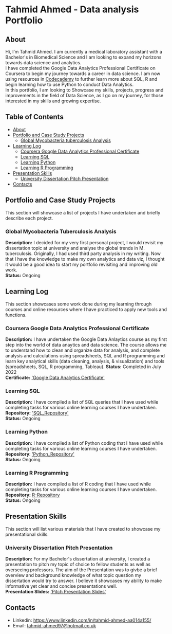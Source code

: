 # Tahmid Ahmed - Data analysis Portfolio

## About

Hi, I’m Tahmid Ahmed. I am currently a medical laboratory assistant with a Bachelor's in Biomedical Science and I am looking to expand my horizons towards data science and analytics.
<br>
I have completed the Google Data Analytics Professional Certificate on Coursera to begin my journey towards a career in data science. I am now using resources in [Codecademy](https://www.codecademy.com/catalog) to further learn more about SQL, R and begin learning how to use Python to conduct Data Analytics.
<br>
In this portfolio, I am looking to Showcase my skills, projects, progress and improvements in the field of Data Science, as I go on my journey, for those interested in my skills and growing expertise.
<br>

 
## Table of Contents
- [About](#about)
- [Portfolio and Case Study Projects](#portfolio-and-case-study-projects) 
  + [Global Mycobacteria tuberculosis Analysis](#global-mycobacteria-tuberculosis-analysis)
- [Learning Log](#learning-log)
  + [Coursera Google Data Analytics Professional Certificate](#coursera-google-data-analytics-professional-certificate)
  + [Learning SQL](#learning-sql)
  + [Learning Python](#learning-python)
  + [Learning R Programming](#learning-r-programming)
- [Presentation Skills](#presentation-skills)
  + [University Dissertation Pitch Presentation](#university-dissertation-pitch-presentation)
- [Contacts](#contacts) 

## Portfolio and Case Study Projects
This section will showcase a list of projects I have undertaken and briefly describe each project.

### Global Mycobacteria Tuberculosis Analysis
**Description:** I decided for my very first personal project, I would revisit my dissertation topic at university and analyse the global trends in M. tuberculosis.    Originally, I had used third party analysis in my writing. Now that I have the knowledge to make my own analytics and data viz, I thought it would be a good idea to start my portfolio revisiting and improving old work.
<br>
**Status:** Ongoing

## Learning Log
This section showcases some work done during my learning through courses and online resources where I have practiced to apply new tools and functions.

### Coursera Google Data Analytics Professional Certificate
**Description:** I have undertaken the Google Data Anlaytics course as my first step into the world of data anaytics and data science. The course allows me to understand how to clean and organize data for analysis, and complete analysis and calculations using spreadsheets, SQL and R programming and learn key analytical skills (data cleaning, analysis, & visualization) and tools (spreadsheets, SQL, R programming, Tableau).
**Status:** Completed in July 2022 
<br>
**Certificate:** ['Google Data Analytics Certificate'](https://github.com/TA-Data-Analyst/Data_Analysis_Portfolio/blob/main/GoogleDataAnalyticsCertificate_Badge20220730-46-ccuh1y.pdf) 

### Learning SQL
**Description:** I have compiled a list of SQL queries that I have used while completing tasks for various online learning courses I have undertaken.
<br>
**Repository:** ['SQL_Repository'](https://github.com/TA-Data-Analyst/SQL_Repository)
<br>
**Status:** Ongoing

### Learning Python
**Description:** I have compiled a list of Python coding that I have used while completing tasks for various online learning courses I have undertaken.
<br>
**Repository**: ['Python_Repository'](https://github.com/TA-Data-Analyst/Python_Repository)
<br>
**Status:** Ongoing

### Learning R Programming
**Description:** I have compiled a list of R coding that I have used while completing tasks for various online learning courses I have undertaken.
<br>
**Repository:** [R-Repository](https://github.com/TA-Data-Analyst/R_Repository)
<br>
**Status:** Ongoing

## Presentation Skills
This section will list various materials that I have created to showcase my presentational skills.

### University Dissertation Pitch Presentation
**Description:** For my Bachelor's dissertation at university, I created a presentation to pitch my topic of choice to fellow students as well as overseeing professors. The aim of the Presentation was to givbe a brief overview and background knowledge of what topic question my dissertation would try to answer. I believe it showcases my ability to make informative yet clear and concise presentations well. 
<br>
**Presentation Slides:** ['Pitch Presentation Slides'](https://github.com/TA-Data-Analyst/Data_Analysis_Portfolio/blob/main/TA_dissertation_pitch_presentation.pdf)


## Contacts
- Linkedin: https://www.linkedin.com/in/tahmid-ahmed-aa014a155/
- Email: tahmid-ahmed97@hotmail.co.uk 
